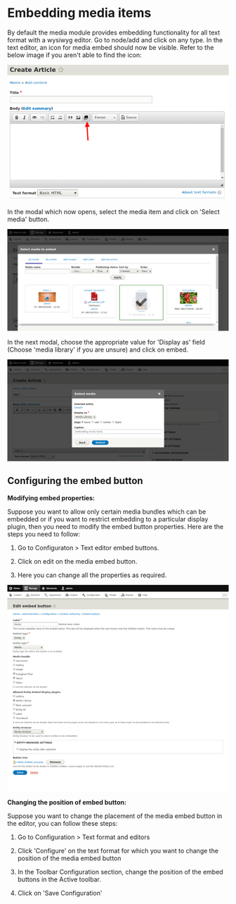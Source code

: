 # Embedding media items

By default the media module provides embedding functionality for all text format with a wysiwyg editor. Go to node\/add and click on any type. In the text editor, an icon for media embed should now be visible. Refer to the below image if you aren't able to find the icon:

![](/modules/media/embed_button.png)

In the modal which now opens, select the media item and click on 'Select media' button.

![](/modules/media/embed_media.png)

In the next modal, choose the appropriate value for 'Display as' field \(Choose 'media library' if you are unsure\) and click on embed.

![](/modules/media/display_embed.png)

## Configuring the embed button

**Modifying embed properties:**

Suppose you want to allow only certain media bundles which can be embedded or if you want to restrict embedding to a particular display plugin, then you need to modify the embed button properties. Here are the steps you need to follow:

1. Go to Configuraton &gt; Text editor embed buttons.

2. Click on edit on the media embed button.

3. Here you can change all the properties as required.


![](/modules/media/embed_button_settings.png)

**Changing the position of embed button:**

Suppose you want to change the placement of the media embed button in the editor, you can follow these steps:

1. Go to Configuration &gt; Text format and editors

2. Click 'Configure' on the text format for which you want to change the position of the media embed button

3. In the Toolbar Configuration section, change the position of the embed buttons in the Active toolbar.

4. Click on 'Save Configuration'


